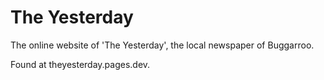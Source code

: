 # The Yesterday

The online website of 'The Yesterday', the local newspaper of Buggarroo.

Found at theyesterday.pages.dev.
